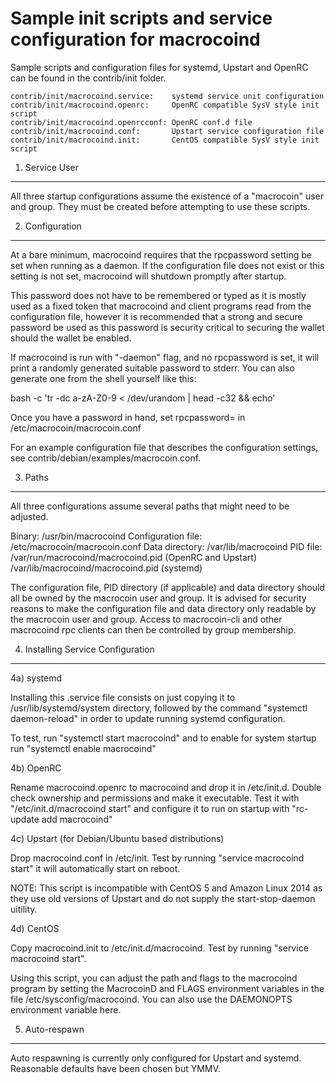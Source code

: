Sample init scripts and service configuration for macrocoind
==========================================================

Sample scripts and configuration files for systemd, Upstart and OpenRC
can be found in the contrib/init folder.

    contrib/init/macrocoind.service:    systemd service unit configuration
    contrib/init/macrocoind.openrc:     OpenRC compatible SysV style init script
    contrib/init/macrocoind.openrcconf: OpenRC conf.d file
    contrib/init/macrocoind.conf:       Upstart service configuration file
    contrib/init/macrocoind.init:       CentOS compatible SysV style init script

1. Service User
---------------------------------

All three startup configurations assume the existence of a "macrocoin" user
and group.  They must be created before attempting to use these scripts.

2. Configuration
---------------------------------

At a bare minimum, macrocoind requires that the rpcpassword setting be set
when running as a daemon.  If the configuration file does not exist or this
setting is not set, macrocoind will shutdown promptly after startup.

This password does not have to be remembered or typed as it is mostly used
as a fixed token that macrocoind and client programs read from the configuration
file, however it is recommended that a strong and secure password be used
as this password is security critical to securing the wallet should the
wallet be enabled.

If macrocoind is run with "-daemon" flag, and no rpcpassword is set, it will
print a randomly generated suitable password to stderr.  You can also
generate one from the shell yourself like this:

bash -c 'tr -dc a-zA-Z0-9 < /dev/urandom | head -c32 && echo'

Once you have a password in hand, set rpcpassword= in /etc/macrocoin/macrocoin.conf

For an example configuration file that describes the configuration settings,
see contrib/debian/examples/macrocoin.conf.

3. Paths
---------------------------------

All three configurations assume several paths that might need to be adjusted.

Binary:              /usr/bin/macrocoind
Configuration file:  /etc/macrocoin/macrocoin.conf
Data directory:      /var/lib/macrocoind
PID file:            /var/run/macrocoind/macrocoind.pid (OpenRC and Upstart)
                     /var/lib/macrocoind/macrocoind.pid (systemd)

The configuration file, PID directory (if applicable) and data directory
should all be owned by the macrocoin user and group.  It is advised for security
reasons to make the configuration file and data directory only readable by the
macrocoin user and group.  Access to macrocoin-cli and other macrocoind rpc clients
can then be controlled by group membership.

4. Installing Service Configuration
-----------------------------------

4a) systemd

Installing this .service file consists on just copying it to
/usr/lib/systemd/system directory, followed by the command
"systemctl daemon-reload" in order to update running systemd configuration.

To test, run "systemctl start macrocoind" and to enable for system startup run
"systemctl enable macrocoind"

4b) OpenRC

Rename macrocoind.openrc to macrocoind and drop it in /etc/init.d.  Double
check ownership and permissions and make it executable.  Test it with
"/etc/init.d/macrocoind start" and configure it to run on startup with
"rc-update add macrocoind"

4c) Upstart (for Debian/Ubuntu based distributions)

Drop macrocoind.conf in /etc/init.  Test by running "service macrocoind start"
it will automatically start on reboot.

NOTE: This script is incompatible with CentOS 5 and Amazon Linux 2014 as they
use old versions of Upstart and do not supply the start-stop-daemon uitility.

4d) CentOS

Copy macrocoind.init to /etc/init.d/macrocoind. Test by running "service macrocoind start".

Using this script, you can adjust the path and flags to the macrocoind program by
setting the MacrocoinD and FLAGS environment variables in the file
/etc/sysconfig/macrocoind. You can also use the DAEMONOPTS environment variable here.

5. Auto-respawn
-----------------------------------

Auto respawning is currently only configured for Upstart and systemd.
Reasonable defaults have been chosen but YMMV.

